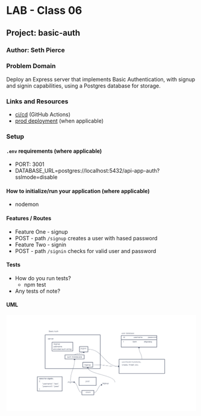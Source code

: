# LAB - Class 06

## Project: basic-auth

### Author: Seth Pierce

### Problem Domain

  Deploy an Express server that implements Basic Authentication, with signup and signin capabilities, using a Postgres database for storage.

### Links and Resources

- [ci/cd](https://github.com/sethppierce/basic-auth/actions) (GitHub Actions)
- [prod deployment](https://auth-9yk4.onrender.com) (when applicable)

### Setup

#### `.env` requirements (where applicable)

- PORT: 3001
- DATABASE_URL=postgres://localhost:5432/api-app-auth?sslmode=disable

#### How to initialize/run your application (where applicable)

- nodemon

#### Features / Routes

- Feature One - signup
- POST - path `/signup` creates a user with hased password
- Feature Two - signin
- POST - path `/signin` checks for valid user and password

#### Tests

- How do you run tests?
  - npm test
- Any tests of note?

#### UML

![UML](./class06-uml.png)

